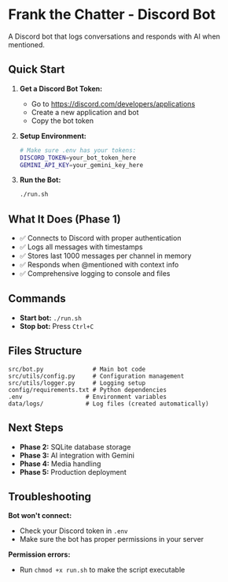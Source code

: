 # Frank the Chatter - Discord Bot

A Discord bot that logs conversations and responds with AI when mentioned.

## Quick Start

1. **Get a Discord Bot Token:**
   - Go to https://discord.com/developers/applications
   - Create a new application and bot
   - Copy the bot token

2. **Setup Environment:**
   ```bash
   # Make sure .env has your tokens:
   DISCORD_TOKEN=your_bot_token_here
   GEMINI_API_KEY=your_gemini_key_here
   ```

3. **Run the Bot:**
   ```bash
   ./run.sh
   ```

## What It Does (Phase 1)

- ✅ Connects to Discord with proper authentication
- ✅ Logs all messages with timestamps 
- ✅ Stores last 1000 messages per channel in memory
- ✅ Responds when @mentioned with context info
- ✅ Comprehensive logging to console and files

## Commands

- **Start bot:** `./run.sh`
- **Stop bot:** Press `Ctrl+C`

## Files Structure

```
src/bot.py              # Main bot code
src/utils/config.py     # Configuration management
src/utils/logger.py     # Logging setup
config/requirements.txt # Python dependencies
.env                  # Environment variables
data/logs/            # Log files (created automatically)
```

## Next Steps

- **Phase 2:** SQLite database storage
- **Phase 3:** AI integration with Gemini
- **Phase 4:** Media handling  
- **Phase 5:** Production deployment

## Troubleshooting

**Bot won't connect:**
- Check your Discord token in `.env`
- Make sure the bot has proper permissions in your server

**Permission errors:**
- Run `chmod +x run.sh` to make the script executable